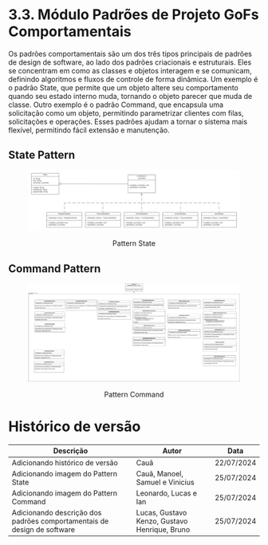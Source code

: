 # 3.3. Módulo Padrões de Projeto GoFs Comportamentais

Os padrões comportamentais são um dos três tipos principais de padrões de design de software, ao lado dos padrões criacionais e estruturais. Eles se concentram em como as classes e objetos interagem e se comunicam, definindo algoritmos e fluxos de controle de forma dinâmica. Um exemplo é o padrão State, que permite que um objeto altere seu comportamento quando seu estado interno muda, tornando o objeto parecer que muda de classe. Outro exemplo é o padrão Command, que encapsula uma solicitação como um objeto, permitindo parametrizar clientes com filas, solicitações e operações. Esses padrões ajudam a tornar o sistema mais flexível, permitindo fácil extensão e manutenção.

## State Pattern

<figure align="center">

![Pattern State](../assets/gofsComportamentais/PatternState.jpeg)

  <figcaption>Pattern State</figcaption>
</figure>

## Command Pattern

<figure align="center">

![Pattern Command](../assets/gofsComportamentais/PatternCommands.png)

  <figcaption>Pattern Command</figcaption>
</figure>

# Histórico de versão

| Descrição                                                               | Autor                                         | Data       |
| ----------------------------------------------------------------------- | --------------------------------------------- | ---------- |
| Adicionando histórico de versão                                         | Cauã                                          | 22/07/2024 |
| Adicionando imagem do Pattern State                                     | Cauã, Manoel, Samuel e Vinicius               | 25/07/2024 |
| Adicionando imagem do Pattern Command                                   | Leonardo, Lucas e Ian                         | 25/07/2024 |
| Adicionando descrição dos padrões comportamentais de design de software | Lucas, Gustavo Kenzo, Gustavo Henrique, Bruno | 25/07/2024 |
